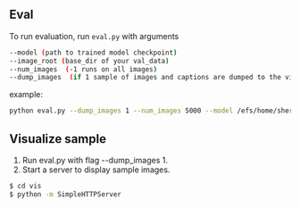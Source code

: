 ## Eval
To run evaluation, run `eval.py` with arguments
```bash
--model (path to trained model checkpoint)
--image_root (base_dir of your val_data)
--num_images  (-1 runs on all images)
--dump_images  (if 1 sample of images and captions are dumped to the vis directory. if 0 not.)
```
example:
```bash 
python eval.py --dump_images 1 --num_images 5000 --model /efs/home/sherdade/experiments/captioning/simao-adaptive-bottom-up-features-transformer-model/model-best.pth --infos_path /efs/home/sherdade/experiments/captioning/simao-adaptive-bottom-up-features-transformer-model/infos_fc_transformer_bu_adaptive-best.pkl --language_eval 1 --image_root /mydisk/Data/captioning_data/coco/
```

## Visualize sample
1. Run eval.py with flag --dump_images 1.
2. Start a server to display sample images.
```bash
$ cd vis
$ python -m SimpleHTTPServer
```
